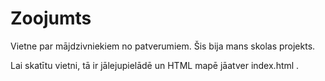 # Zoojumts
Vietne par mājdzivniekiem no patverumiem. Šis bija mans skolas projekts.

Lai skatītu vietni, tā ir jālejupielādē un HTML mapē jāatver index.html .
